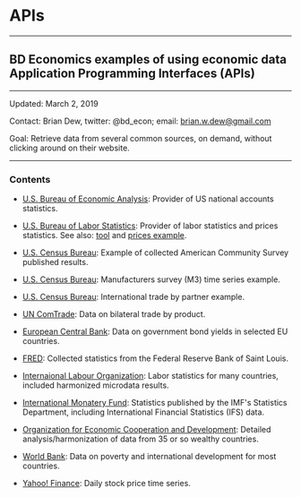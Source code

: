 # APIs
------

## BD Economics examples of using economic data Application Programming Interfaces (APIs)
------

Updated: March 2, 2019

Contact: Brian Dew, twitter: @bd_econ; email: brian.w.dew@gmail.com

Goal: Retrieve data from several common sources, on demand, without clicking around on their website.

------

### Contents

- [U.S. Bureau of Economic Analysis](https://github.com/bdecon/econ_data/blob/master/APIs/BEA.ipynb): Provider of US national accounts statistics.

- [U.S. Bureau of Labor Statistics](https://github.com/bdecon/econ_data/blob/master/APIs/BLS.ipynb): Provider of labor statistics and prices statistics. See also: [tool](https://github.com/bdecon/econ_data/blob/master/APIs/BLS_tool.ipynb) and [prices example](https://github.com/bdecon/econ_data/blob/master/APIs/BLS_Prices.ipynb).

- [U.S. Census Bureau](https://github.com/bdecon/econ_data/blob/master/APIs/Census_ACS.ipynb): Example of collected American Community Survey published results.

- [U.S. Census Bureau](https://github.com/bdecon/econ_data/blob/master/APIs/Census_TimeSeries_M3.ipynb): Manufacturers survey (M3) time series example. 

- [U.S. Census Bureau](https://github.com/bdecon/econ_data/blob/master/APIs/Census_Trade.ipynb): International trade by partner example.

- [UN ComTrade](https://github.com/bdecon/econ_data/blob/master/APIs/ComTrade.ipynb): Data on bilateral trade by product.

- [European Central Bank](https://github.com/bdecon/econ_data/blob/master/APIs/ECB.ipynb): Data on government bond yields in selected EU countries.

- [FRED](https://github.com/bdecon/econ_data/blob/master/APIs/FRED.ipynb): Collected statistics from the Federal Reserve Bank of Saint Louis. 

- [Internaional Labour Organization](https://github.com/bdecon/econ_data/blob/master/APIs/ILO.ipynb): Labor statistics for many countries, included harmonized microdata results.

- [International Monatery Fund](https://github.com/bdecon/econ_data/blob/master/APIs/IMF.ipynb): Statistics published by the IMF's Statistics Department, including International Financial Statistics (IFS) data.

- [Organization for Economic Cooperation and Development](https://github.com/bdecon/econ_data/blob/master/APIs/OECD.ipynb): Detailed analysis/harmonization of data from 35 or so wealthy countries.

- [World Bank](https://github.com/bdecon/econ_data/blob/master/APIs/World_Bank.ipynb): Data on poverty and international development for most countries.

- [Yahoo! Finance](https://github.com/bdecon/econ_data/blob/master/APIs/Yahoo_Finance.ipynb): Daily stock price time series.

